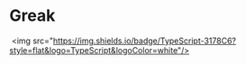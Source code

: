 # Greak
 <img src="https://img.shields.io/badge/TypeScript-3178C6?style=flat&logo=TypeScript&logoColor=white"/>
